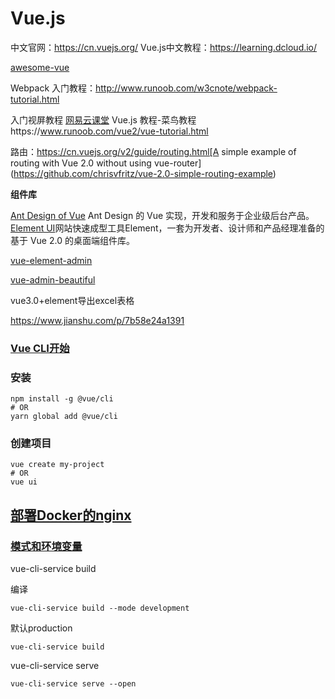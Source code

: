# Vue.js

中文官网：https://cn.vuejs.org/
Vue.js中文教程：https://learning.dcloud.io/

[awesome-vue](https://github.com/vuejs/awesome-vue)

Webpack 入门教程：http://www.runoob.com/w3cnote/webpack-tutorial.html



入门视屏教程 [网易云课堂](https://study.163.com/course/courseMain.htm?courseId=1004711010)
Vue.js 教程-菜鸟教程https://www.runoob.com/vue2/vue-tutorial.html

路由：https://cn.vuejs.org/v2/guide/routing.html[A simple example of routing with Vue 2.0 without using vue-router](https://github.com/chrisvfritz/vue-2.0-simple-routing-example)

**组件库**

[Ant Design of Vue](https://2x.antdv.com/docs/vue/introduce-cn/) Ant Design 的 Vue 实现，开发和服务于企业级后台产品。
[Element UI](https://element.eleme.cn/#/zh-CN)网站快速成型工具Element，一套为开发者、设计师和产品经理准备的基于 Vue 2.0 的桌面端组件库。

[vue-element-admin](https://panjiachen.github.io/vue-element-admin-site/zh/)

[vue-admin-beautiful](https://github.com/chuzhixin/vue-admin-beautiful)





vue3.0+element导出excel表格

https://www.jianshu.com/p/7b58e24a1391



### [Vue CLI开始](https://cli.vuejs.org/)

### 安装

```
npm install -g @vue/cli
# OR
yarn global add @vue/cli
```

### 创建项目

```
vue create my-project
# OR
vue ui
```



## [部署Docker的nginx](https://cli.vuejs.org/zh/guide/deployment.html#docker-nginx)





### [模式和环境变量](https://cli.vuejs.org/zh/guide/mode-and-env.html#%E6%A8%A1%E5%BC%8F%E5%92%8C%E7%8E%AF%E5%A2%83%E5%8F%98%E9%87%8F)

vue-cli-service build

编译

```
vue-cli-service build --mode development
```

默认production

```
vue-cli-service build 
```

vue-cli-service serve

```
vue-cli-service serve --open
```

